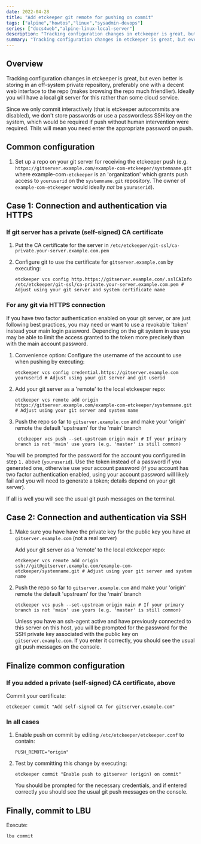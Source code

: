 ```yaml
---
date: 2022-04-28
title: "Add etckeeper git remote for pushing on commit"
tags: ["alpine","howtos","linux","sysadmin-devops"]
series: ["docs4web","alpine-linux-local-server"]
description: "Tracking configuration changes in etckeeper is great, but even better is storing in an off-system private repository."
summary: "Tracking configuration changes in etckeeper is great, but even better is storing in an off-system private repository."
---
```


## Overview

Tracking configuration changes in etckeeper is great, but even better is storing in an off-system private repository, preferably one with a decent web interface to the repo (makes browsing the repo much friendlier). Ideally you will have a local git server for this rather than some cloud service.

Since we only commit interactively (that is etckeeper autocommits are disabled), we don't store passwords or use a passwordless SSH key on the system, which would be required if push without human intervention were required. Thils will mean you need enter the appropriate password on push.

## Common configuration

1. Set up a repo on your git server for receiving the etckeeper push (e.g. `https://gitserver.example.com/example-com-etckeeper/systemname.git` where example-com`-etckeeper` is an 'organization' which grants push access to `youruserid` on the `systemname.git` repository. The owner of `example-com-etckeeper` would ideally *not* be `youruserid`).

## Case 1: Connection and authentication via HTTPS

### If git server has a private (self-signed) CA certificate

1. Put the CA certificate for the server in `/etc/etckeeper/git-ssl/ca-private.your-server.example.com.pem`

2. Configure git to use the certificate for `gitserver.example.com` by executing:

   ```shell
   etckeeper vcs config http.https://gitserver.example.com/.sslCAInfo /etc/etckeeper/git-ssl/ca-private.your-server.example.com.pem # Adjust using your git server and system certificate name
   ```

### For any git via HTTPS connection

If you have two factor authentication enabled on your git server, or are just following best practices, you may need or want to use a revokable 'token' instead your main login password. Depending on the git system in use you may be able to limit the access granted to the token more precisely than with the main account password.

1. Convenience option: Configure the username of the account to use when pushing by executing:

   ```shell
   etckeeper vcs config credential.https://gitserver.example.com youruserid # Adjust using your git server and git userid
   ```

2. Add your git server as a 'remote' to the local etckeeper repo:

   ```shell
   etckeeper vcs remote add origin https://gitserver.example.com/example-com-etckeeper/systemname.git # Adjust using your git server and system name
   ```

3. Push the repo so far to `gitserver.example.com` and make your 'origin' remote the default 'upstream' for the 'main' branch

   ```shell
    etckeeper vcs push --set-upstream origin main # If your primary branch is not 'main' use yours (e.g. 'master' is still common)
   ```

You will be prompted for the password for the account you configured in step `1.` above (`youruserid`). Use the token instead of a password if you generated one, otherwise use your account password (if you account has two factor authentication enabled, using your account password will likely fail and you will need to generate a token; details depend on your git server).

If all is well you will see the usual git push messages on the terminal.

## Case 2: Connection and authentication via SSH

1. Make sure you have have the private key for the public key you have at `gitserver.example.com` (not a real server)

   Add your git server as a 'remote' to the local etckeeper repo:

      ```shell
      etckeeper vcs remote add origin ssh://git@gitserver.example.com/example-com-etckeeper/systemname.git # Adjust using your git server and system name
      ```

2. Push the repo so far to ``gitserver.example.com`` and make your 'origin' remote the default 'upstream' for the 'main' branch

   ```shell
   etckeeper vcs push --set-upstream origin main # If your primary branch is not 'main' use yours (e.g. 'master' is still common)
   ```

   Unless you have an ssh-agent active and have previously connected to this server on this host, you will be prompted for the password for the SSH private key associated with the public key on ``gitserver.example.com``. If you enter it correctly, you should see the usual git push messages on the console.

## Finalize common configuration

### If you added a private (self-signed) CA certificate, above

Commit your certificate:

```shell
etckeeper commit "Add self-signed CA for gitserver.example.com"
```

### In all cases

1. Enable push on commit by editing ``/etc/etckeeper/etckeeper.conf`` to contain:

   ```shell
   PUSH_REMOTE="origin"
   ```

2. Test by committing this change by executing:

   ```shell
   etckeeper commit "Enable push to gitserver (origin) on commit"
   ```

   You should be prompted for the necessary credentials, and if entered correctly you should see the usual git push messages on the console.

## Finally, commit to LBU

Execute:

```shell
lbu commit
```
